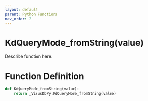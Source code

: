 ```yaml
---
layout: default
parent: Python Functions
nav_order: 2
---
```


# KdQueryMode_fromString(value)

Describe function here.

# Function Definition

```python
def KdQueryMode_fromString(value):
    return _VisusDbPy.KdQueryMode_fromString(value)
```